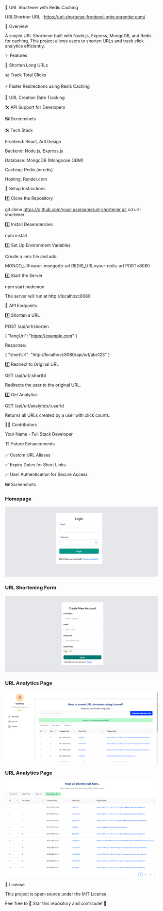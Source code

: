 🚀 URL Shortener with Redis Caching

URLShortner URL : https://url-shortener-frontend-nntg.onrender.com/

📌 Overview

A simple URL Shortener built with Node.js, Express, MongoDB, and Redis for caching. This project allows users to shorten URLs and track click analytics efficiently.

✨ Features

🔗 Shorten Long URLs

📊 Track Total Clicks

⚡ Faster Redirections using Redis Caching

📅 URL Creation Date Tracking

🛠️ API Support for Developers

🖼️ Screenshots

🛠️ Tech Stack

Frontend: React, Ant Design

Backend: Node.js, Express.js

Database: MongoDB (Mongoose ODM)

Caching: Redis (ioredis)

Hosting: Render.com

🚀 Setup Instructions

1️⃣ Clone the Repository

git clone https://github.com/your-username/url-shortener.git
cd url-shortener

2️⃣ Install Dependencies

npm install

3️⃣ Set Up Environment Variables

Create a .env file and add:

MONGO_URI=your-mongodb-url
REDIS_URL=your-redis-url
PORT=8080

4️⃣ Start the Server

npm start
nodemon

The server will run at http://localhost:8080

📡 API Endpoints

1️⃣ Shorten a URL

POST /api/url/shorten

{
"longUrl": "https://example.com"
}

Response:

{
"shortUrl": "http://localhost:8080/api/url/abc123"
}

2️⃣ Redirect to Original URL

GET /api/url/:shortId

Redirects the user to the original URL.

3️⃣ Get Analytics

GET /api/url/analytics/:userId

Returns all URLs created by a user with click counts.

👨‍💻 Contributors

Your Name - Full Stack Developer

🏗️ Future Enhancements

✅ Custom URL Aliases

✅ Expiry Dates for Short Links

✅ User Authentication for Secure Access

🖼️ Screenshots

### Homepage

![Homepage](./frontend/src//assets/login.png)

### URL Shortening Form

![Shorten URL](./frontend/src//assets/signup.png)

### URL Analytics Page

![Dashboard](./frontend/src//assets/dashboard.png)

### URL Analytics Page

![Analytics](./frontend/src//assets/allUrls.png)

📝 License

This project is open-source under the MIT License.

Feel free to 🌟 Star this repository and contribute! 🚀
